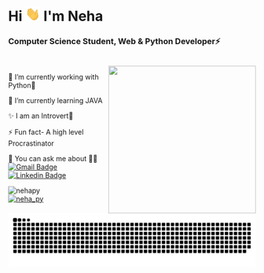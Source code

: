 <h1 align= "left">Hi <img src="https://raw.githubusercontent.com/ABSphreak/ABSphreak/master/gifs/Hi.gif" width="30px"> I'm Neha</h1>
<h3 align="left">Computer Science Student, Web & Python Developer⚡</h3> <br>

<img align="right" src="https://media.giphy.com/media/RbDKaczqWovIugyJmW/giphy.gif?cid=ecf05e47inej1hyl3mdcf3hpj23m6igiusxq2j5zi5g4ksom&rid=giphy.gif&ct=g" height="300" width="300">


🔭 I’m currently working with Python🐍

🌱 I’m currently learning JAVA

✨ I am an Introvert🙂

⚡ Fun fact- A high level Procrastinator

💬 You can ask me about 🤔🤔
[![Gmail Badge](https://img.shields.io/badge/-Gmail-c14438?style=flat-square&logo=Gmail&logoColor=white&link=mailto:neha.blogburp.code@gmail.com)](mailto:neha.blogburp@gmail.com)
[![Linkedin Badge](https://img.shields.io/badge/-Linkedin-4169E1?style=flat-square&logo=Linkedin&logoColor=white&&link=https://www.linkedin.com/in/nehapy/)](https://www.linkedin.com/in/nehapy/)
<p align="left"> <img src="https://komarev.com/ghpvc/?username=nehapy&label=Profile%20views&color=0e75b6&style=flat" alt="nehapy" /> <br> <a href="https://twitter.com/neha_py" target="blank"><img src="https://img.shields.io/twitter/follow/neha_py?logo=twitter&style=for-the-badge" alt="neha_py" /></a> </p> 

<img src="https://raw.githubusercontent.com/Platane/snk/output/github-contribution-grid-snake.svg">
